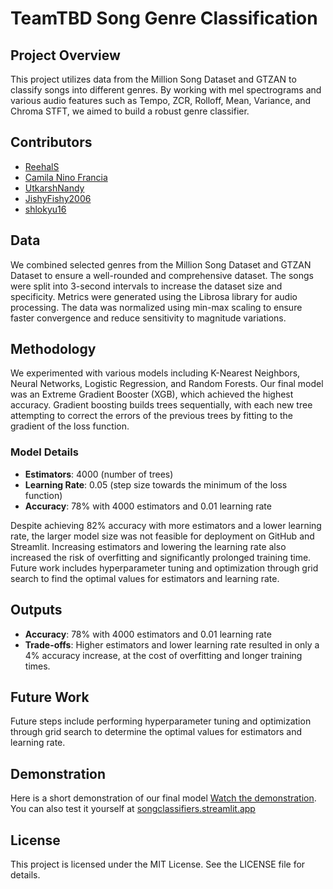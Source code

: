 # TeamTBD Song Genre Classification

## Project Overview
This project utilizes data from the Million Song Dataset and GTZAN to classify songs into different genres. By working with mel spectrograms and various audio features such as Tempo, ZCR, Rolloff, Mean, Variance, and Chroma STFT, we aimed to build a robust genre classifier.

## Contributors

- [ReehalS](https://github.com/ReehalS)
- [Camila Nino Francia](https://github.com/CCEW)
- [UtkarshNandy](https://github.com/UtkarshNandy)
- [JishyFishy2006](https://github.com/JishyFishy2006)
- [shlokyu16](https://github.com/shlokyu16)

## Data
We combined selected genres from the Million Song Dataset and GTZAN Dataset to ensure a well-rounded and comprehensive dataset. The songs were split into 3-second intervals to increase the dataset size and specificity. Metrics were generated using the Librosa library for audio processing. The data was normalized using min-max scaling to ensure faster convergence and reduce sensitivity to magnitude variations.

## Methodology
We experimented with various models including K-Nearest Neighbors, Neural Networks, Logistic Regression, and Random Forests. Our final model was an Extreme Gradient Booster (XGB), which achieved the highest accuracy. Gradient boosting builds trees sequentially, with each new tree attempting to correct the errors of the previous trees by fitting to the gradient of the loss function.

### Model Details
- **Estimators**: 4000 (number of trees)
- **Learning Rate**: 0.05 (step size towards the minimum of the loss function)
- **Accuracy**: 78% with 4000 estimators and 0.01 learning rate

Despite achieving 82% accuracy with more estimators and a lower learning rate, the larger model size was not feasible for deployment on GitHub and Streamlit. Increasing estimators and lowering the learning rate also increased the risk of overfitting and significantly prolonged training time. Future work includes hyperparameter tuning and optimization through grid search to find the optimal values for estimators and learning rate.

## Outputs
- **Accuracy**: 78% with 4000 estimators and 0.01 learning rate
- **Trade-offs**: Higher estimators and lower learning rate resulted in only a 4% accuracy increase, at the cost of overfitting and longer training times.

## Future Work
Future steps include performing hyperparameter tuning and optimization through grid search to determine the optimal values for estimators and learning rate.

## Demonstration
Here is a short demonstration of our final model [Watch the demonstration](https://drive.google.com/file/d/1AfBmu3aaE7BZtdE4oQyR1ppKb29zYipl/view?usp=sharing). 
You can also test it yourself at [songclassifiers.streamlit.app](https://songclassifiers.streamlit.app)


## License

This project is licensed under the MIT License. See the LICENSE file for details.


